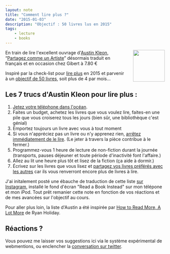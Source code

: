 ```yaml
---
layout: note
title: "Comment lire plus ?"
date: "2015-01-03"
description: "Objectif : 50 livres lus en 2015"
tags: 
    - lecture
    - books
---
```

<img style="padding-left:20px; float:right; width:100px; height:100px;" src="http://photos-h.ak.instagram.com/hphotos-ak-xfa1/t51.2885-15/10914113_1520893888178943_1854795171_n.jpg" />


En train de lire l'excellent ouvrage d'<span class="h-card microcard" rel="muse">[Austin Kleon](http://austinkleon.com)</span>, <q>[Partagez comme un Artiste](http://austinkleon.com/2011/03/30/how-to-steal-like-an-artist-and-9-other-things-nobody-told-me/)</q> désormais traduit en français et en occasion chez Gibert à 7.80 €  

Inspiré par la check-list pour [lire plus](http://austinkleon.com/2014/12/29/how-to-read-more/) en 2015 et parvenir à un [objectif de 50 livres](https://www.goodreads.com/user/show/3564667-christophe), soit plus de 4 par mois... 

## Les 7 trucs d'Austin Kleon pour lire plus : 

1. [Jetez votre téléphone dans l'océan](http://austinkleon.com/2014/07/22/read-a-book-instead/).
2. Faites un budget, achetez les livres que vous voulez lire, faites-en une pile que vous croiserez tous les jours (bien sûr, une bibliothèque c'est génial)
3. Emportez toujours un livre avec vous à tout moment
4. Si vous n'appréciez pas un livre ou n'y apprenez rien, [arrêtez immédiatement de le lire](http://austinkleon.com/2014/10/17/33-thoughts-on-reading/). (Le jeter à travers la pièce contribue à le fermer.)
5. Programmez-vous 1 heure de lecture de non-fiction durant la journée (transports, pauses déjeuner et toute période d'inactivité font l'affaire.)
6. Allez au lit une heure plus tôt et lisez de la fiction (ça aide à dormir.)
7. Écrivez sur les livres que vous lisez et [partagez vos livres préférés avec les autres](http://books.austinkleon.com) car ils vous renverront encore plus de livres à lire.

J'ai initalement posté une ébauche de traduction de cette liste <span rel="syndication" class="u-syndication">[sur Instagram](http://instagram.com/p/xXPtfHp77c/)</span>, installé le fond d'écran "Read a Book Instead" sur mon télépone et mon iPod. Tout prêt remanier cette note en fonction de vos réactions et de mes avancées sur l'objectif au cours. 

Pour aller plus loin, la liste d'Austin a été inspirée par [How to Read More, A Lot More](http://ryanholiday.net/how-to-read-more-a-lot-more/) de Ryan Holiday. 

## Réactions ?

Vous pouvez me laisser vos suggestions ici via le système expérimental de webmentions, ou enclencher la [conversation sur twitter](https://twitter.com/xtof_fr/status/551096879837347840).


  
  
  

